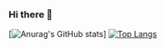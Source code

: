### Hi there 👋
[![Anurag's GitHub stats](https://github-readme-stats.vercel.app/api?username=nschuz)]
[![Top Langs](https://github-readme-stats.vercel.app/api/top-langs/?username=nschuz&layout=compact)](https://github.com/anuraghazra/github-readme-stats)

<!--
**nschuz/nschuz** is a ✨ _special_ ✨ repository because its `README.md` (this file) appears on your GitHub profile.

Here are some ideas to get you started:

- 🔭 I’m currently working on ...
- 🌱 I’m currently learning ...
- 👯 I’m looking to collaborate on ...
- 🤔 I’m looking for help with ...
- 💬 Ask me about ...
- 📫 How to reach me: ...
- 😄 Pronouns: ...
- ⚡ Fun fact: ...
-->
